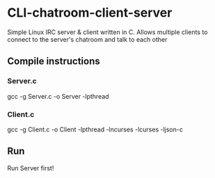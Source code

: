 # CLI-chatroom-client-server
Simple Linux IRC server &amp; client written in C. Allows multiple clients to connect to the server's chatroom and talk to each other
## Compile instructions
### Server.c
  gcc -g Server.c -o Server -lpthread
### Client.c
  gcc -g Client.c -o Client -lpthread -lncurses -lcurses -ljson-c

## Run
Run Server first!
